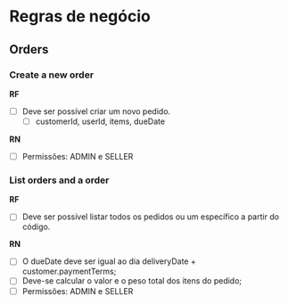 # Regras de negócio

## Orders

### Create a new order

**RF**

- [ ] Deve ser possível criar um novo pedido.
  - [ ] customerId, userId, items, dueDate

**RN**

- [ ] Permissões: ADMIN e SELLER

### List orders and a order

**RF**

- [ ] Deve ser possível listar todos os pedidos ou um específico a partir do código.

**RN**

- [ ] O dueDate deve ser igual ao dia deliveryDate + customer.paymentTerms;
- [ ] Deve-se calcular o valor e o peso total dos itens do pedido;
- [ ] Permissões: ADMIN e SELLER
